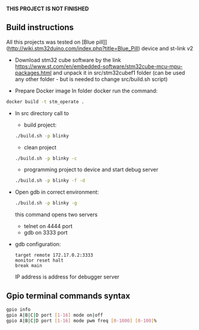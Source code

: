 **THIS PROJECT IS NOT FINISHED**

## Build instructions

All this projects was tested on [Blue pill]](http://wiki.stm32duino.com/index.php?title=Blue_Pill) device and st-link v2

- Download stm32 cube software by the link https://www.st.com/en/embedded-software/stm32cube-mcu-mpu-packages.html and unpack it in src/stm32cubef1 folder (can be used any other folder - but is needed to change src/build.sh script)

- Prepare Docker image
In folder docker run the command:
```bash
docker build -t stm_operate .  
```
- In src directory call to
  * build project:
  ```bash
  ./build.sh -p blinky
  ```
  * clean project
  ```bash
  ./build.sh -p blinky -c
  ```
  * programming project to device and start debug server
  ```bash
  ./build.sh -p blinky -f -d
  ```
- Open gdb in correct environment:
  ```bash
  ./build.sh -p blinky -g
  ```
  this command opens two servers
  * telnet on 4444 port
  * gdb on 3333 port

- gdb configuration:
  ```
  target remote 172.17.0.2:3333
  monitor reset halt
  break main
  ```
  IP address is address for debugger server

## Gpio terminal commands syntax

```bash
gpio info
gpio A|B|C|D port [1-16] mode on|off
gpio A|B|C|D port [1-16] mode pwm freq [0-1000] [0-100]%
```
